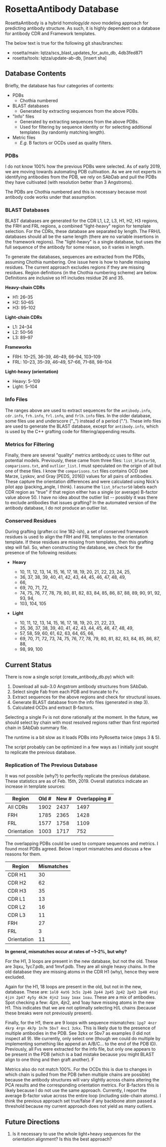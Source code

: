 # RosettaAntibody Database

RosettaAntibody is a hybrid homology/_de novo_ modeling approach for
predicting antibody structure. As such, it is highly dependent on a
database for antibody CDR and Framework templates.

The below text is true for the following git shas/branches:
- rosetta/main: lqtza/scs_blast_updates_for_auto_db, 4db3fed871
- rosetta/tools: lqtza/update-ab-db, [insert sha]

## Database Contents

Briefly, the database has four categories of contents:

- PDBs
    - Chothia numbered
- BLAST databases
    - Generated by extracting sequences from the above PDBs.
- "Info" files
    - Generated by extracting sequences from the above PDBs.
    - Used for filtering by sequence identity or for selecting additional
    templates (by randomly matching length).
- Metric files
    - _E.g._ B factors or OCDs used as quality filters.


### PDBs

I do not know 100% how the previous PDBs were selected. As of early 2019, we
are moving towards automating PDB cultivation. As we are not experts in
identifying antibodies from the PDB, we rely on SAbDab and pull the PDBs they
have cultivated (with resolution better than 3 Angstroms).

The PDBs are Chothia numbered and this is necessary because most antibody
code works under that assumption.

### BLAST Databases

BLAST databases are generated for the CDR L1, L2, L3, H1, H2, H3 regions, the
FRH and FRL regions, a combined "light-heavy" region for template selection.
For the CDRs, these database are separated by length. The FRH/L databases
should all be the same length (there are no variable insertions in the
framework regions). The "light-heavy" is a single database, but uses the full
sequence of the antibody for some reason, so it varies in length.

To generate the databases, sequences are extracted from the PDBs, assuming
Chothia numbering. One issue here is how to handle missing residues. The
current approach excludes regions if they are missing residues. Region
definitions (in the Chothia numbering scheme) are below. Definitions are
inclusive so H1 includes residue 26 and 35.

**Heavy-chain CDRs**
- H1: 26–35
- H2: 50–65
- H3: 95–102

**Light-chain CDRs**
- L1: 24–34
- L2: 50–56
- L3: 89–97

**Frameworks**
- FRH: 10–25, 36–39, 46–49, 66–94, 103–109
- FRL: 10–23, 35–39, 46–49, 57–66, 71–88, 98–104

**Light-heavy (orientation)**
- Heavy: 5–109
- Light: 5–104


### Info Files

The ranges above are used to extract sequences for the `antibody.info`,
`cdr.info`, `frh.info`, `frl.info`, and `frlh.info` files. In the older
database, some files use and underscore ("_") instead of a period ("."). These
info files are used to generate the BLAST database, except for `antibody.info`,
which is used by the C++ grafting code for filtering/appending results.

### Metrics for Filtering

Finally, there are several "quality" metrics antibody.cc uses to filter out
potential models. Previously, these came from three files: `list_bfactor50`,
`comparisons.txt`, and `outlier_list`. I must speculated on the origin of all
but one of these files. I know the `comparisons.txt` files contains OCD
(see Marze, Lyskov, and Gray [PEDS, 2016]) values for all pairs of antibodies.
These capture the orientation differences and were calculated using Nick's
pilot app (packing_angle, I think). I assume the `list_bfactor50` labels each
CDR region as "true" if that region either has a single (or average) B-factor
value above 50. I have no idea about the outlier list -- possibly it was there
to exclude antibodies that issues grafting? In the automated version of the
antibody database, I do not produce an outlier list.

### Conserved Residues

During grafting (grafter.cc line 182-ish), a set of conserved framework residues
is used to align the FRH and FRL templates to the orientation template. If these
residues are missing from templates, then this grafting step will fail. So,
when constructing the database, we check for the presence of the following
residues:

- **Heavy**
  - 10, 11, 12, 13, 14, 15, 16, 17, 18, 19, 20, 21, 22, 23, 24, 25,
  - 36, 37, 38, 39, 40, 41, 42, 43, 44, 45, 46, 47, 48, 49,
  - 66,
  - 69, 70, 71, 72,
  - 74, 75, 76, 77, 78, 79, 80, 81, 82, 83, 84, 85, 86, 87, 88, 89, 90, 91, 92, 93, 94,
  - 103, 104, 105

- **Light**
  - 10, 11, 12, 13, 14, 15, 16, 17, 18, 19, 20, 21, 22, 23,
  - 35, 36, 37, 38, 39, 40, 41, 42, 43, 44, 45, 46, 47, 48, 49,
  - 57, 58, 59, 60, 61, 62, 63, 64, 65, 66,
  - 69, 70, 71, 72, 73, 74, 75, 76, 77, 78, 79, 80, 81, 82, 83, 84, 85, 86, 87, 88,
  - 98, 99, 100

## Current Status

There is now a single script (create_antibody_db.py) which will:

1. Download all sub-3.0 Angstrom antibody structures from SAbDab.
2. Select single Fab from each PDB and truncate to Fv.
3. Extract sequences for the above regions and check for structural issues.
4. Generate BLAST database from the info files (generated in step 3).
5. Calculated OCDs and extract B-factors.

Selecting a single Fv is not done rationally at the moment. In the future,
we should select by chain with most resolved regions rather than first reported
chain in SAbDab summary file.

The runtime is a bit slow as it loads PDBs into PyRosetta twice (steps 3 & 5).

The script probably can be optimized in a few ways as I initially just sought
to replicate the previous database.

### Replication of The Previous Database

It was not possible (why?) to perfectly replicate the previous database.
These statistics are as of Feb. 15th, 2019. Overall statistics indicate
an increase in template sources:

| Region | Old # | New # | Overlapping # |
| ------ | ----- | ----- | ------------- |
| All CDRs | 1902 | 2437 | 1497 |
| FRH | 1785 | 2365 | 1428 |
| FRL | 1577 | 1758 | 1109 |
| Orientation | 1003 | 1717 | 752 |

The overlapping PDBs could be used to compare sequences and metrics. I found
most PDBs agreed. Below I report mismatches and discuss a few reasons for them.

| Region | Mismatches |
| ------ | ---------- |
| CDR H1 | 30 |
| CDR H2 | 62 |
| CDR H3 | 35 |
| CDR L1 | 13 |
| CDR L2 | 16 |
| CDR L3 | 11 |
| FRH | 27 |
| FRL | 3 |
| Orientation | 11 |

**In general, mismatches occur at rates of ~1–2%, but why?**

For the H1, 3 loops are present in the new database, but not the old. These are
3qxu, 1yc7.pdb, and 1mvf.pdb. They are all single heavy chains. In the old
database they are missing atoms in the CDR H1 (why), hence they were excluded.

Again for the H1, 18 loops are present in the old, but not in the new, database.
These are:
`1ol0 4at6 3c5s 2p46 2p44 2p45 2p42 2p43 2p48 4tuj 4jzn 2p47 4y5y 4k3e 4jn2 1oay 1oax 1oau`.
These are a mix of antibodies. Spot checking a few: 4jzn, 4jn2, and 1oay have
missing atoms in the new H1. This indicates that we are not optimally selecting
H/L chains (because these breaks were not previously present).

Finally, for the H1, there are 9 loops with sequence mismatches:
`1pg7 4nzr 4krp 4rgn 4k7p 1n7m 5bv7 4nc1 3zkx`.
This is likely due to the presence of multiple antibodies in the PDB.
See 3zkx or 5bv7 as examples (I did not inspect all 9).
We currently, only select one (though we could do multiple by implementing
something like append an A/B/C... to the end of the PDB ID). Previously,
all Fvs were extracted for the info file, but only one appears to be present
in the PDB (which is a bad mistake because you might BLAST align to one thing
and then graft another). F

Metrics also do not match 100%. For the OCDs this is due to changes in which
chain is pulled from the PDB (when multiple chains are possible) because
the antibody structures will vary slightly across chains altering the PCA
results and the corresponding orientation metrics. For B-factors this is likely
because I do not use the same approach. Currently, I report the average B-factor
value across the entire loop (including side-chain atoms). I think the previous
approach set true/false if any backbone atom passed a threshold because my
current approach does not yield as many outliers.


## Future Directions

1. Is it necessary to use the whole light+heavy sequences for the orientation
alignment? Is this the best approach?
